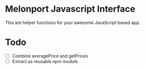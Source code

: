 Melonport Javascript Interface
==============================

This are helper functions for your awesome JavaScript based app.

# Todo
- [ ] Combine averagePrice and getPrices   
- [ ] Extract as reusable npm module
